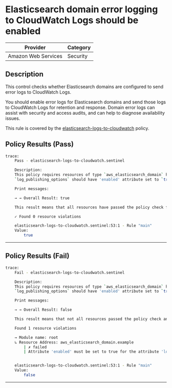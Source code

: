 # Elasticsearch domain error logging to CloudWatch Logs should be enabled

| Provider            | Category  |
| ------------------- | --------  |
| Amazon Web Services |  Security |

## Description

This control checks whether Elasticsearch domains are configured to send error logs to CloudWatch Logs.

You should enable error logs for Elasticsearch domains and send those logs to CloudWatch Logs for retention and response. Domain error logs can assist with security and access audits, and can help to diagnose availability issues.

This rule is covered by the [elasticsearch-logs-to-cloudwatch](https://github.com/hashicorp/policy-library-FSBP-Policy-Set-for-AWS-Terraform/blob/main/policies/elasticsearch/elasticsearch-logs-to-cloudwatch.sentinel) policy.

## Policy Results (Pass)

```bash
trace:
    Pass - elasticsearch-logs-to-cloudwatch.sentinel

    Description:
    This policy requires resources of type `aws_elasticsearch_domain` have the
    `log_publishing_options` should have 'enabled' attribute set to `true`.

    Print messages:

    → → Overall Result: true

    This result means that all resources have passed the policy check for the policy elasticsearch-logs-to-cloudwatch.

    ✓ Found 0 resource violations

    elasticsearch-logs-to-cloudwatch.sentinel:53:1 - Rule "main"
    Value:
        true
```

---

## Policy Results (Fail)

```bash
trace:
    Fail - elasticsearch-logs-to-cloudwatch.sentinel

    Description:
    This policy requires resources of type `aws_elasticsearch_domain` have the
    `log_publishing_options` should have 'enabled' attribute set to `true`.

    Print messages:

    → → Overall Result: false

    This result means that not all resources passed the policy check and the protected behavior is not allowed for the policy elasticsearch-logs-to-cloudwatch.

    Found 1 resource violations

    → Module name: root
    ↳ Resource Address: aws_elasticsearch_domain.example
        | ✗ failed
        | Attribute 'enabled' must be set to true for the attribute 'log_publishing_options' for 'aws_elasticsearch_domain' resources. Refer to https://docs.aws.amazon.com/securityhub/latest/userguide/es-controls.html#es-4 for more details.


    elasticsearch-logs-to-cloudwatch.sentinel:53:1 - Rule "main"
    Value:
        false
```

---
